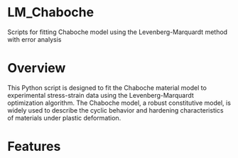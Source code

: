 # LM_Chaboche
Scripts for fitting Chaboche model using the Levenberg-Marquardt method with error analysis

# Overview

This Python script is designed to fit the Chaboche material model to experimental stress-strain data using the Levenberg-Marquardt optimization algorithm. The Chaboche model, a robust constitutive model, is widely used to describe the cyclic behavior and hardening characteristics of materials under plastic deformation.

# Features

